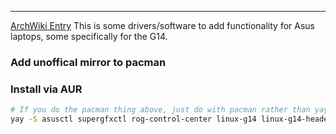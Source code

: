 -- -
[ArchWiki Entry](https://wiki.archlinux.org/title/ASUS_Linux)
This is some drivers/software to add functionality for Asus laptops, some specifically for the G14. 
### Add unoffical mirror to pacman
### Install via AUR
```bash
# If you do the pacman thing above, just do with pacman rather than yay
yay -S asusctl supergfxctl rog-control-center linux-g14 linux-g14-headers
```